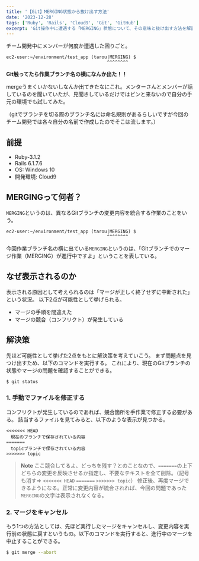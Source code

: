 ```yaml
---
title: '【Git】MERGING状態から抜け出す方法'
date: '2023-12-28'
tags: ['Ruby', 'Rails', 'Cloud9', 'Git', 'GitHub']
excerpt: 'Git操作中に遭遇する「MERGING」状態について、その意味と抜け出す方法を解説します'
---
```


チーム開発中にメンバーが何度か遭遇した困りごと。

```
ec2-user:~/environment/test_app (tarou|MERGING) $
                                      ^^^^^^^^
```

**Git触ってたら作業ブランチ名の横になんか出た！！**

mergeうまくいかないしなんか出てきたなにこれ。メンターさんとメンバーが話しているのを聞いていたが、見聞きしているだけではピンと来ないので自分の手元の環境でも試してみた。

（gitでブランチを切る際のブランチ名には命名規則があるらしいですが今回のチーム開発では各々自分の名前で作成したのでそこは流します。）

## 前提
- Ruby-3.1.2
- Rails 6.1.7.6
- OS: Windows 10
- 開発環境: Cloud9

## MERGINGって何者？
`MERGING`というのは、異なるGitブランチの変更内容を統合する作業のことをいう。

```
ec2-user:~/environment/test_app (tarou|MERGING) $
                                      ^^^^^^^^
```

今回作業ブランチ名の横に出ている`MERGING`というのは、「Gitブランチでのマージ作業（MERGING）が進行中ですよ」ということを表している。

## なぜ表示されるのか
表示される原因として考えられるのは「マージが正しく終了せずに中断された」という状況。
以下2点が可能性として挙げられる。

* マージの手順を間違えた
* マージの競合（コンフリクト）が発生している

## 解決策
先ほど可能性として挙げた2点をもとに解決策を考えていこう。
まず問題点を見つけ出すため、以下のコマンドを実行する。
これにより、現在のGitブランチの状態やマージの問題を確認することができる。

```bash
$ git status
```

### 1. 手動でファイルを修正する
コンフリクトが発生しているのであれば、競合箇所を手作業で修正する必要がある。
該当するファイルを見てみると、以下のような表示が見つかる。

```
<<<<<<< HEAD
　現在のブランチで保存されている内容
=======
　topicブランチで保存されている内容
>>>>>>> topic
```

> **Note**
> ここ競合してるよ、どっちを残す？とのことなので、`=======`の上下どちらの変更を反映させるか指定し、不要なテキストを全て削除。（記号も消す⇒ `<<<<<<< HEAD` `=======` `>>>>>>> topic`）
> 修正後、再度マージできるようになる。正常に変更内容が統合されれば、今回の問題であった`MERGING`の文字は表示されなくなる。

### 2. マージをキャンセル
もう1つの方法としては、先ほど実行したマージをキャンセルし、変更内容を実行前の状態に戻すというもの。以下のコマンドを実行すると、進行中のマージを中止することができる。

```bash
$ git merge --abort
```